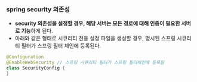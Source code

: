 ### spring security 의존성
- **security 의존성을 설정할 경우, 해당 서버는 모든 경로에 대해 인증이 필요한 서버로 기능**하게 된다.
- 아래와 같은 형태로 시큐리티 전용 설정 파일을 생성할 경우, 명시된 스프링 시큐리티 필터가 스프링 필터 체인에 등록된다.
```kotlin
@Configuration  
@EnableWebSecurity // 스프링 시큐리티 필터가 스프링 필터체인에 등록됨  
class SecurityConfig {  
}
```